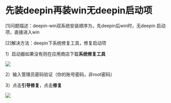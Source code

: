 # 先装deepin再装win无deepin启动项

[1]问题描述：deepin-win双系统安装顺序为，先deepin后win时，无deepin 启动项，直接进入win

[2]解决方法：deepin下系统修复工具，修复启动项

1）启动器如果没有则在应用商店下载**系统修复工具**

![](https://img1.zlogs.net/19/20191102202544.png)

2）输入管理员密码验证（你的账号密码，非root密码）

3）点击**引导修复**，点击**修复**

![](https://img1.zlogs.net/19/20191102202609.png)



